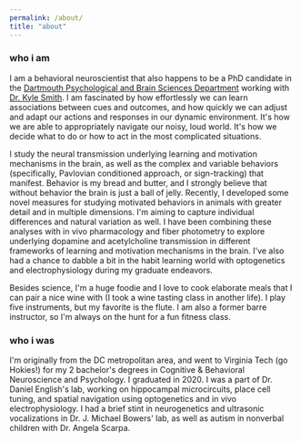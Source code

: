 ```yaml
---
permalink: /about/
title: "about"
---
```


<h3>who i am</h3>
I am a behavioral neuroscientist that also happens to be a PhD candidate in the <a href="https://pbs.dartmouth.edu/">Dartmouth Psychological and Brain Sciences Department</a> working with <a href="https://smith-lab.org/">Dr. Kyle Smith</a>. I am fascinated by how effortlessly we can learn associations between cues and outcomes, and how quickly we can adjust and adapt our actions and responses in our dynamic environment. It's how we are able to appropriately navigate our noisy, loud world. It's how we decide what to do or how to act in the most complicated situations. 
  
I study the neural transmission underlying learning and motivation mechanisms in the brain, as well as the complex and variable behaviors (specifically, Pavlovian conditioned approach, or sign-tracking) that manifest. Behavior is my bread and butter, and I strongly believe that without behavior the brain is just a ball of jelly. Recently, I developed some novel measures for studying motivated behaviors in animals with greater detail and in multiple dimensions. I'm aiming to capture individual differences and natural variation as well. I have been combining these analyses with in vivo pharmacology and fiber photometry to explore underlying dopamine and acetylcholine transmission in different frameworks of learning and motivation mechanisms in the brain. I've also had a chance to dabble a bit in the habit learning world with optogenetics and electrophysiology during my graduate endeavors.  

Besides science, I'm a huge foodie and I love to cook elaborate meals that I can pair a nice wine with (I took a wine tasting class in another life). I play five instruments, but my favorite is the flute. I am also a former barre instructor, so I'm always on the hunt for a fun fitness class. 


<h3>who i was</h3>
I'm originally from the DC metropolitan area, and went to Virginia Tech (go Hokies!) for my 2 bachelor's degrees in Cognitive & Behavioral Neuroscience and Psychology. I graduated in 2020. I was a part of Dr. Daniel English's lab, working on hippocampal microcircuits, place cell tuning, and spatial navigation using optogenetics and in vivo electrophysiology. I had a brief stint in neurogenetics and ultrasonic vocalizations in Dr. J. Michael Bowers' lab, as well as autism in nonverbal children with Dr. Angela Scarpa. 


